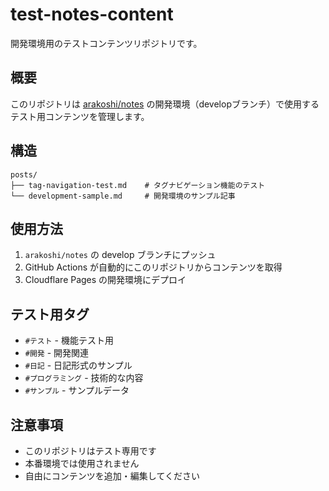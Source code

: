# test-notes-content

開発環境用のテストコンテンツリポジトリです。

## 概要

このリポジトリは [arakoshi/notes](https://github.com/arakoshi/notes) の開発環境（developブランチ）で使用するテスト用コンテンツを管理します。

## 構造

```
posts/
├── tag-navigation-test.md    # タグナビゲーション機能のテスト
└── development-sample.md     # 開発環境のサンプル記事
```

## 使用方法

1. `arakoshi/notes` の develop ブランチにプッシュ
2. GitHub Actions が自動的にこのリポジトリからコンテンツを取得
3. Cloudflare Pages の開発環境にデプロイ

## テスト用タグ

- `#テスト` - 機能テスト用
- `#開発` - 開発関連
- `#日記` - 日記形式のサンプル
- `#プログラミング` - 技術的な内容
- `#サンプル` - サンプルデータ

## 注意事項

- このリポジトリはテスト専用です
- 本番環境では使用されません
- 自由にコンテンツを追加・編集してください